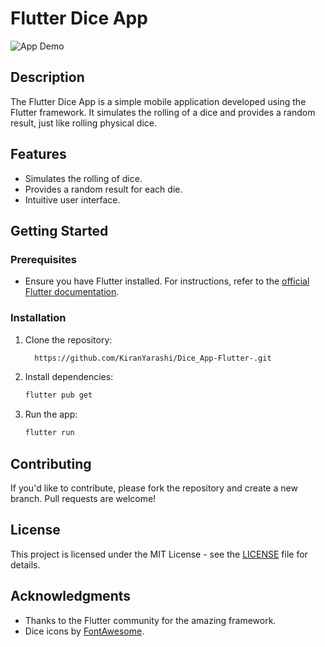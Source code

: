 # Flutter Dice App

![App Demo](path/to/demo.gif)

## Description

The Flutter Dice App is a simple mobile application developed using the Flutter framework. It simulates the rolling of a  dice and provides a random result, just like rolling physical dice.

## Features

- Simulates the rolling of dice.
- Provides a random result for each die.
- Intuitive user interface.



## Getting Started

### Prerequisites

- Ensure you have Flutter installed. For instructions, refer to the [official Flutter documentation](https://flutter.dev/docs/get-started/install).

### Installation

1. Clone the repository:

    ```bash
      https://github.com/KiranYarashi/Dice_App-Flutter-.git
    ```

2. Install dependencies:

    ```bash
    flutter pub get
    ```

3. Run the app:

    ```bash
    flutter run
    ```

## Contributing

If you'd like to contribute, please fork the repository and create a new branch. Pull requests are welcome!

## License

This project is licensed under the MIT License - see the [LICENSE](LICENSE) file for details.

## Acknowledgments

- Thanks to the Flutter community for the amazing framework.
- Dice icons by [FontAwesome](https://fontawesome.com/icons/dice).



